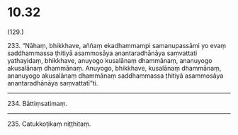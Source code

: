 # 10.32

(129.)

233\. “Nāhaṃ, bhikkhave, aññaṃ ekadhammampi samanupassāmi yo evaṃ saddhammassa ṭhitiyā asammosāya anantaradhānāya saṃvattati yathayidaṃ, bhikkhave, anuyogo kusalānaṃ dhammānaṃ, ananuyogo akusalānaṃ dhammānaṃ. Anuyogo, bhikkhave, kusalānaṃ dhammānaṃ, ananuyogo akusalānaṃ dhammānaṃ saddhammassa ṭhitiyā asammosāya anantaradhānāya saṃvattatī”ti.

---

234\. Bāttiṃsatimaṃ.

---

235\. Catukkoṭikaṃ niṭṭhitaṃ.
